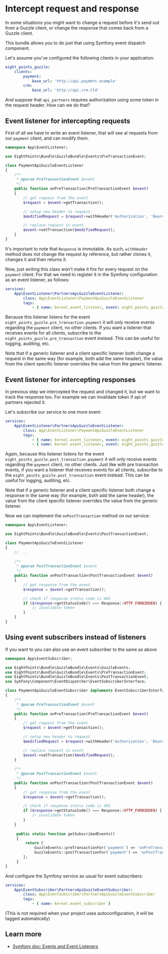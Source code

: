 # Intercept request and response

In some situations you might want to change a request before it's send out from
a Guzzle client, or change the response that comes back from a Guzzle client.

This bundle allows you to do just that using Symfony event dispatch component.

Let's assume you've configured the following clients in your application:

```yaml
eight_points_guzzle:
    clients:
        payment:
            base_url: 'http://api.payment.example'
        crm:
            base_url: 'http://api.crm.tld'
```

And suppose that `api_partners` requires authorization using some token in the request header.
How can we do that?

## Event listener for intercepting requests

First of all we have to write an event listener, that will see al requests from our `payment`
client, and can modify them.

```php
namespace App\EventListener;

use EightPoints\Bundle\GuzzleBundle\Events\PreTransactionEvent;

class PaymentApiGuzzleEventListener
{
    /**
     * @param PreTransactionEvent $event
     */
    public function onPreTransaction(PreTransactionEvent $event)
    {
        // get request from the event
        $request = $event->getTransaction();

        // setup new header to request
        $modifiedRequest = $request->withHeader('Authorization', 'Bearer longLongLongToken');

        // replace request in event
        $event->setTransaction($modifiedRequest);
    }
}
```

It's important to note that `Response` is immutable. As such, `withHeader` method does not change the request
by reference, but rather clones it, changes it and then returns it.

Now, just writing this class won't make it fire for every request on the `payment` client.
For that we need to register it in the Symfony configuration as an event listener, as follows:

```yaml
services:
    App\EventListener\PartnersApiGuzzleEventListener:
        class: App\EventListener\PaymentApiGuzzleEventListener
        tags:       
            - { name: kernel.event_listener, event: eight_points_guzzle.pre_transaction.payment, method: onPreTransaction }
```

Because this listener listens for the event `eight_points_guzzle.pre_transaction.payment` it will _only_ receive
events regarding the `payment` client, no other clients. If you want a listener that receives events for all clients,
subscribe to the `eight_points_guzzle.pre_transaction` event instead. This can be useful for logging, auditing, etc.

Note that if a generic listener and a client specific listener both change a request in the same way
(for example, both add the same header), the value from the client specific listener overrides the value
from the generic listener.

## Event listener for intercepting responses

In previous step we intercepted the request and changed it, but we want to track the response too.
For example we can invalidate token if api of partners rejected it.

Let's subscribe our service to one more event:

```yaml
services:
    App\EventListener\PartnersApiGuzzleEventListener:
        class: App\EventListener\PaymentApiGuzzleEventListener
        tags:
            - { name: kernel.event_listener, event: eight_points_guzzle.pre_transaction.payment, method: onPreTransaction }
            - { name: kernel.event_listener, event: eight_points_guzzle.post_transaction.payment, method: onPostTransaction }
```

Again, because this listener listens for the event `eight_points_guzzle.post_transaction.payment` it will _only_ receive
events regarding the `payment` client, no other clients. Just like with pre transaction events, if you want a listener that
receives events for all clients, subscribe to the `eight_points_guzzle.post_transaction` event instead.
This can be useful for logging, auditing, etc.

Note that if a generic listener and a client specific listener both change a response in the same way
(for example, both add the same header), the value from the client specific listener overrides the value
from the generic listener.

Now we can implement the `onPostTransaction` method on our service:

```php
namespace App\EventListener;

use EightPoints\Bundle\GuzzleBundle\Events\PostTransactionEvent;

class PaymentApiGuzzleEventListener
{
    // ...
    
    /**
     * @param PostTransactionEvent $event
     */
    public function onPostTransaction(PostTransactionEvent $event)
    {
        // get response from the event
        $response = $event->getTransaction();

        // check if response status code is 403
        if ($response->getStatusCode() === Response::HTTP_FORBIDDEN) {
            // invalidate token
        }
    }
}
```

## Using event subscribers instead of listeners

If you want to you can also use an event subscriber to the same as above

```php
namespace App\EventSubscriber;

use EightPoints\Bundle\GuzzleBundle\Events\GuzzleEvents;
use EightPoints\Bundle\GuzzleBundle\Events\PreTransactionEvent;
use EightPoints\Bundle\GuzzleBundle\Events\PostTransactionEvent;
use Symfony\Component\EventDispatcher\EventSubscriberInterface;

class PaymentApiGuzzleEventSubscriber implements EventSubscriberInterface
{
    /**
     * @param PreTransactionEvent $event
     */
    public function onPreTransaction(PreTransactionEvent $event)
    {
        // get request from the event
        $request = $event->getTransaction();

        // setup new header to request
        $modifiedRequest = $request->withHeader('Authorization', 'Bearer longLongLongToken');

        // replace request in event
        $event->setTransaction($modifiedRequest);
    }
    
    /**
     * @param PostTransactionEvent $event
     */
    public function onPostTransaction(PostTransactionEvent $event)
    {
        // get response from the event
        $response = $event->getTransaction();

        // check if response status code is 403
        if ($response->getStatusCode() === Response::HTTP_FORBIDDEN) {
            // invalidate token
        }
    }
    
     public static function getSubscribedEvents()
     {
         return [
             GuzzleEvents::preTransactionFor('payment') => 'onPreTransaction',
             GuzzleEvents::postTransactionFor('payment') => 'onPostTransaction'
        ];
     }
}
```

And configure the Symfony service as usual for event subscribers:

```yaml
services:
    App\EventSubscriber\PartnersApiGuzzleEventSubscriber:
        class: App\EventSubscriber\PartnersApiGuzzleEventSubscriber
        tags:
            - { name: kernel.event_subscriber }
```

(This is not required when your project uses autoconfiguration, it will
be tagged automatically)

## Learn more
- [Symfony doc: Events and Event Listeners][1]

[1]: https://symfony.com/doc/current/event_dispatcher.html
